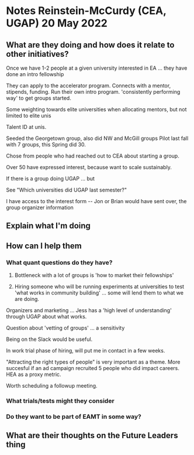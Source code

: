 # Notes Reinstein-McCurdy (CEA, UGAP) 20 May 2022


## What are they doing and how does it relate to other initiatives?

Once we have 1-2 people at a given university interested in EA ... they have done an intro fellowship

They can apply to the accelerator program. Connects with a mentor, stipends, funding.
Run their own intro program. 'consistently performing way' to get groups started.


Some weighting towards elite universities when allocating mentors, but not limited to elite unis

Talent ID at unis.


Seeded the Georgetown group, also did NW and McGill groups
Pilot last fall with 7 groups, this Spring did 30.

Chose from people who had reached out to CEA about starting a group.

Over 50 have expressed interest, because want to scale sustainably.

If there is a group doing UGAP ... but


See "Which universities did UGAP last semester?"

I have access to the interest form -- Jon or Brian would have sent over, the group organizer information



## Explain what I'm doing

## How can I help them

### What quant questions do they have?

1. Bottleneck with a lot of groups is 'how to market their fellowships'

2.  Hiring someone who will be running experiments at universities to test 'what works in community building' ... some will lend them to what we are doing.


Organizers and marketing ... Jess has a 'high level of understanding' through UGAP about what works.

Question about 'vetting of groups' ... a sensitivity


Being on the Slack would be useful.

In work trial phase of hiring, will put me in contact in a few weeks.

"Attracting the right types of people" is very important as a theme.
More succesful if an ad campaign recruited 5 people who did impact careers.  HEA as a proxy metric.

Worth scheduling a followup  meeting.


### What trials/tests might they consider

### Do they want to be part of EAMT in some way?

## What are their thoughts on the Future Leaders thing


